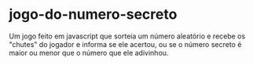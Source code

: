 # jogo-do-numero-secreto
Um jogo feito em javascript que sorteia um número aleatório e recebe os "chutes" do jogador e informa se ele acertou, ou se o número secreto é maior ou menor que o número que ele adivinhou.
